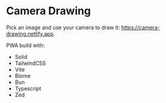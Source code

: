 # Camera Drawing

Pick an image and use your camera to draw it: https://camera-drawing.netlify.app.

PWA build with:

- Solid
- TailwindCSS
- Vite
- Biome
- Bun
- Typescript
- Zed
